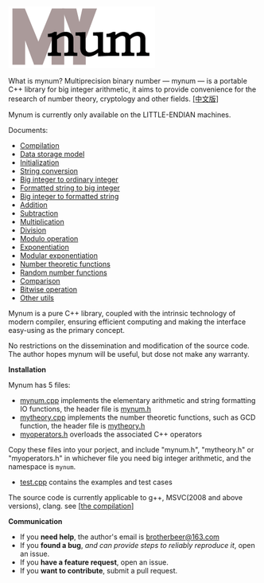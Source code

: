 ![logo](https://github.com/brotherbeer/mydocument/blob/master/mynum/mynum-logo.png?raw=true)

What is mynum? Multiprecision binary number — mynum — is a portable C++ library for big integer arithmetic, it aims to provide convenience for the research of number theory, cryptology and other fields. [\[中文版\]](https://github.com/brotherbeer/mydocument/blob/master/mynum/README-ch.md)

Mynum is currently only available on the LITTLE-ENDIAN machines.

Documents:

 * [Compilation](https://github.com/brotherbeer/mydocument/blob/master/mynum/compilation.md)
 * [Data storage model](https://github.com/brotherbeer/mydocument/blob/master/mynum/Storage.md)
 * [Initialization](https://github.com/brotherbeer/mydocument/blob/master/mynum/Initialization.md)
 * [String conversion](https://github.com/brotherbeer/mydocument/blob/master/mynum/String-conversion.md)
 * [Big integer to ordinary integer](https://github.com/brotherbeer/mydocument/blob/master/mynum/To-basic-integer.md)
 * [Formatted string to big integer](https://github.com/brotherbeer/mydocument/blob/master/mynum/Formatted-input.md)
 * [Big integer to formatted string](https://github.com/brotherbeer/mydocument/blob/master/mynum/Formatted-output.md)
 * [Addition](https://github.com/brotherbeer/mydocument/blob/master/mynum/Addition.md)
 * [Subtraction](https://github.com/brotherbeer/mydocument/blob/master/mynum/Subtraction.md)
 * [Multiplication](https://github.com/brotherbeer/mydocument/blob/master/mynum/Multiplication.md)
 * [Division](https://github.com/brotherbeer/mydocument/blob/master/mynum/Division.md)
 * [Modulo operation](https://github.com/brotherbeer/mydocument/blob/master/mynum/Modulo-operation.md)
 * [Exponentiation](https://github.com/brotherbeer/mydocument/blob/master/mynum/Exponentiation.md)
 * [Modular exponentiation](https://github.com/brotherbeer/mydocument/blob/master/mynum/Modular-exponentiation.md)
 * [Number theoretic functions](https://github.com/brotherbeer/mydocument/blob/master/mynum/Number-theory.md)
 * [Random number functions](https://github.com/brotherbeer/mydocument/blob/master/mynum/Random-number.md)
 * [Comparison](https://github.com/brotherbeer/mydocument/blob/master/mynum/Comparison.md)
 * [Bitwise operation](https://github.com/brotherbeer/mydocument/blob/master/mynum/Bitwise-operation.md)
 * [Other utils](https://github.com/brotherbeer/mydocument/blob/master/mynum/Other-utils.md)

Mynum is a pure C++ library, coupled with the intrinsic technology of modern compiler, ensuring efficient computing and making the interface easy-using as the primary concept.

No restrictions on the dissemination and modification of the source code. The author hopes mynum will be useful, but dose not make any warranty.

[mynumheaderfile]: https://github.com/brotherbeer/mynum/blob/master/mynum.h
[mynumcppfile]: https://github.com/brotherbeer/mynum/blob/master/mynum.cpp
[mytheoryheaderfile]: https://github.com/brotherbeer/mynum/blob/master/mytheory.h
[mytheorycppfile]: https://github.com/brotherbeer/mynum/blob/master/mytheory.cpp
[myoperatorheaderfile]: https://github.com/brotherbeer/mynum/blob/master/myoperators.h
[testcppfile]: https://github.com/brotherbeer/mynum/blob/master/test.cpp

**Installation**

Mynum has 5 files:

 * [mynum.cpp][mynumcppfile] implements the elementary arithmetic and string formatting IO functions, the header file is [mynum.h][mynumheaderfile] 
 * [mytheory.cpp][mytheorycppfile] implements the number theoretic functions, such as GCD function, the header file is [mytheory.h][mytheoryheaderfile] 
 * [myoperators.h][myoperatorheaderfile] overloads the associated C++ operators

Copy these files into your porject, and include "mynum.h", "mytheory.h" or "myoperators.h" in whichever file you need big integer arithmetic, and the namespace is `mynum`.

 * [test.cpp][testcppfile] contains the examples and test cases

The source code is currently applicable to g++, MSVC(2008 and above versions), clang. see [\[the compilation\]](https://github.com/brotherbeer/mydocument/blob/master/mynum/compilation.md)

**Communication**

 * If you **need help**, the author's email is <brotherbeer@163.com>
 * If you **found a bug**, *and can provide steps to reliably reproduce it*, open an issue.
 * If you **have a feature request**, open an issue.
 * If you **want to contribute**, submit a pull request.
